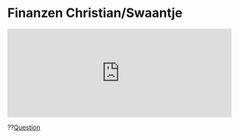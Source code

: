 <!--
author: Christian Golnik

language: de

@style
.lia-effect__circle {
    display: none !important;
}

@media (min-width: 600px) {
    .newspaper {
        column-count: 2;
        column-gap: 40px;
        column-rule: 1px solid lightblue;
    }
}

h1, h2, h3, h4, h5, h6 {
  column-span: all;
}

.cb {
    break-before: column;
}
@end

mode: presentation

@onload
window.LIA.settings.font_size = 2
@end

@@@ ogy.de/11Ph2 deaktivieren: https://ogy.de/del.jy60luhd3jlvdqltlmar

-->

# Finanzen Christian/Swaantje

<iframe width="100%" height="200" frameborder="0" scrolling="no" src="https://gykl-my.sharepoint.com/personal/golnik_ch_gykl_onmicrosoft_com/_layouts/15/Doc.aspx?sourcedoc={d7e2c719-00e4-402c-8dd5-03acfe381790}&action=embedview&wdAllowInteractivity=False&ActiveCell='Sheet1'!R2&Item='Sheet1'!R2%3AS4&wdHideGridlines=True&wdInConfigurator=True&wdInConfigurator=True"></iframe>

??[Question](https://forms.office.com/Pages/ResponsePage.aspx?id=OYkUKbuZEE6zqVVLeyuod-N98JNwJnhAr0ZoZo5y2cdUODhYSEhHSEZIMVVBVkFOUjJNSkZSRUYzNS4u)
